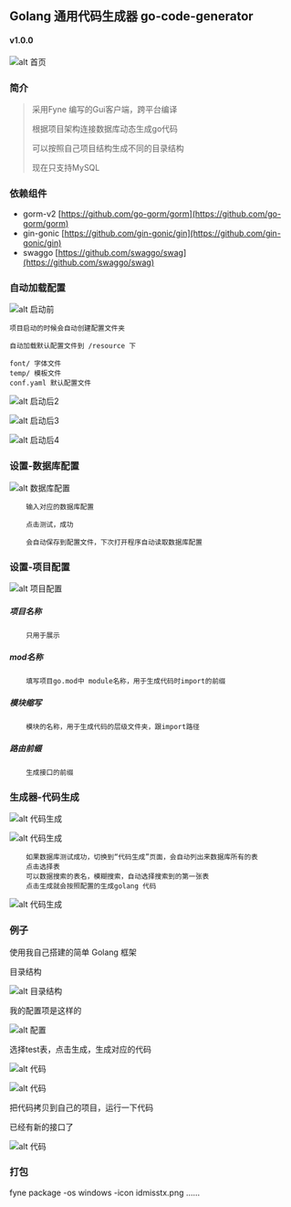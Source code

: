 ## Golang 通用代码生成器 go-code-generator

#### v1.0.0

![alt 首页](https://raw.githubusercontent.com/sunzhonghui/go-code-generator/master/resource/images/mainv1.png)

### 简介

> 采用Fyne 编写的Gui客户端，跨平台编译
>
> 根据项目架构连接数据库动态生成go代码
>
> 可以按照自己项目结构生成不同的目录结构
>
> 现在只支持MySQL

### 依赖组件

- gorm-v2 [https://github.com/go-gorm/gorm](https://github.com/go-gorm/gorm)
- gin-gonic [https://github.com/gin-gonic/gin](https://github.com/gin-gonic/gin)
- swaggo [https://github.com/swaggo/swag](https://github.com/swaggo/swag)

### 自动加载配置
![alt 启动前](https://raw.githubusercontent.com/sunzhonghui/go-code-generator/master/resource/images/folder-1.png)

```
项目启动的时候会自动创建配置文件夹

自动加载默认配置文件到 /resource 下

font/ 字体文件
temp/ 模板文件
conf.yaml 默认配置文件
```
![alt 启动后2](https://raw.githubusercontent.com/sunzhonghui/go-code-generator/master/resource/images/folder-2.png)

![alt 启动后3](https://raw.githubusercontent.com/sunzhonghui/go-code-generator/master/resource/images/folder-3.png)

![alt 启动后4](https://raw.githubusercontent.com/sunzhonghui/go-code-generator/master/resource/images/folder-4.png)


### 设置-数据库配置

![alt 数据库配置](https://raw.githubusercontent.com/sunzhonghui/go-code-generator/master/resource/images/set-database.png)

```
    输入对应的数据库配置

    点击测试，成功

    会自动保存到配置文件，下次打开程序自动读取数据库配置
```

### 设置-项目配置

![alt 项目配置](https://raw.githubusercontent.com/sunzhonghui/go-code-generator/master/resource/images/set-project.png)

##### 项目名称
```
    只用于展示
```
##### mod名称
```
    填写项目go.mod中 module名称，用于生成代码时import的前缀
```
    
##### 模块缩写
```
    模块的名称，用于生成代码的层级文件夹，跟import路径

```
##### 路由前缀
```
    生成接口的前缀

```

### 生成器-代码生成
![alt 代码生成](https://raw.githubusercontent.com/sunzhonghui/go-code-generator/master/resource/images/code-gen.png)

![alt 代码生成](https://raw.githubusercontent.com/sunzhonghui/go-code-generator/master/resource/images/code-gen-2.png)

```
    如果数据库测试成功，切换到“代码生成”页面，会自动列出来数据库所有的表
    点击选择表
    可以数据搜索的表名，模糊搜索，自动选择搜索到的第一张表
    点击生成就会按照配置的生成golang 代码
```
![alt 代码生成](https://raw.githubusercontent.com/sunzhonghui/go-code-generator/master/resource/images/code-gen-3.png)


     
### 例子

使用我自己搭建的简单 Golang 框架

目录结构

![alt 目录结构](https://raw.githubusercontent.com/sunzhonghui/go-code-generator/master/resource/images/demo-1.png)

我的配置项是这样的

![alt 配置](https://raw.githubusercontent.com/sunzhonghui/go-code-generator/master/resource/images/demo-2.png)

选择test表，点击生成，生成对应的代码

![alt 代码](https://raw.githubusercontent.com/sunzhonghui/go-code-generator/master/resource/images/demo-3.png)

![alt 代码](https://raw.githubusercontent.com/sunzhonghui/go-code-generator/master/resource/images/demo-4.png)

把代码拷贝到自己的项目，运行一下代码

已经有新的接口了

![alt 代码](https://raw.githubusercontent.com/sunzhonghui/go-code-generator/master/resource/images/demo-5.png)






### 打包

fyne package -os windows -icon idmisstx.png
……




